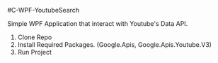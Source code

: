 #C-WPF-YoutubeSearch

Simple WPF Application that interact with Youtube's Data API.


1. Clone Repo
2. Install Required Packages. (Google.Apis, Google.Apis.Youtube.V3)
3. Run Project
